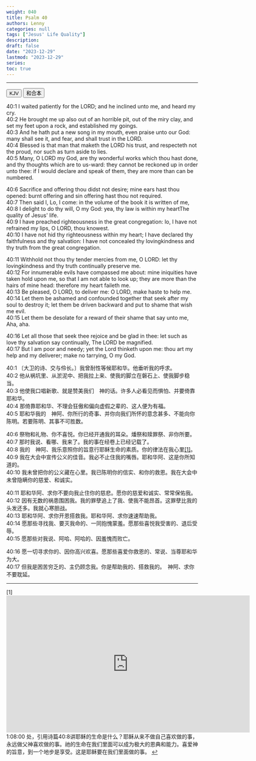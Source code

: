 ```yaml
---
weight: 040
title: Psalm 40
authors: Lenny
categories: null
tags: ["Jesus' Life Quality"]
description: 
draft: false
date: "2023-12-29"
lastmod: "2023-12-29"
series: 
toc: true
---
```


<!--more-->
---

<!-- Tab links -->

<div class="tab">
  <button class="tablinks active" onclick="tablabel(event, 'english')">KJV</button>
  <button class="tablinks" onclick="tablabel(event, 'chinese')">和合本</button>
</div>

<!-- Tab content -->
<div id="english" class="tabcontent" style="display:block">

40:1 I waited patiently for the LORD; and he inclined unto me, and heard my cry.  
40:2 He brought me up also out of an horrible pit, out of the miry clay, and set my feet upon a rock, and established my goings.  
40:3 And he hath put a new song in my mouth, even praise unto our God: many shall see it, and fear, and shall trust in the LORD.  
40:4 Blessed is that man that maketh the LORD his trust, and respecteth not the proud, nor such as turn aside to lies.  
40:5 Many, O LORD my God, are thy wonderful works which thou hast done, and thy thoughts which are to us-ward: they cannot be reckoned up in order unto thee: if I would declare and speak of them, they are more than can be numbered.  

40:6 Sacrifice and offering thou didst not desire; mine ears hast thou opened: burnt offering and sin offering hast thou not required.  
40:7 Then said I, Lo, I come: in the volume of the book it is written of me,  
40:8 I delight to do thy will, O my God: yea, thy law is within my heart<label for="will" class="margin-toggle sidenote-number"></label><span class="sidenote">The quality of Jesus' life</span>.  
40:9 I have preached righteousness in the great congregation: lo, I have not refrained my lips, O LORD, thou knowest.  
40:10 I have not hid thy righteousness within my heart; I have declared thy faithfulness and thy salvation: I have not concealed thy lovingkindness and thy truth from the great congregation.  

40:11 Withhold not thou thy tender mercies from me, O LORD: let thy lovingkindness and thy truth continually preserve me.  
40:12 For innumerable evils have compassed me about: mine iniquities have taken hold upon me, so that I am not able to look up; they are more than the hairs of mine head: therefore my heart faileth me.  
40:13 Be pleased, O LORD, to deliver me: O LORD, make haste to help me.  
40:14 Let them be ashamed and confounded together that seek after my soul to destroy it; let them be driven backward and put to shame that wish me evil.  
40:15 Let them be desolate for a reward of their shame that say unto me, Aha, aha.  

40:16 Let all those that seek thee rejoice and be glad in thee: let such as love thy salvation say continually, The LORD be magnified.  
40:17 But I am poor and needy; yet the Lord thinketh upon me: thou art my help and my deliverer; make no tarrying, O my God.  
</div>

<div id="chinese" class="tabcontent">

40:1 〔大卫的诗、交与伶长。〕我曾耐性等候耶和华。他垂听我的呼求。  
40:2 他从祸坑里、从淤泥中、把我拉上来、使我的脚立在磐石上、使我脚步稳当。  
40:3 他使我口唱新歌、就是赞美我们　神的话。许多人必看见而惧怕、并要倚靠耶和华。  
40:4 那倚靠耶和华、不理会狂傲和偏向虚假之辈的、这人便为有福。  
40:5 耶和华我的　神阿、你所行的奇事、并你向我们所怀的意念甚多、不能向你陈明。若要陈明、其事不可胜数。  

40:6 祭物和礼物、你不喜悦。你已经开通我的耳朵。燔祭和赎罪祭、非你所要。  
40:7 那时我说、看哪、我来了。我的事在经卷上已经记载了。  
40:8 我的　神阿、我乐意照你的旨意行<label for="will" class="margin-toggle sidenote-number"></label><span class="sidenote">耶稣生命的素质</span>。你的律法在我心里<a id="1_ref" href = "#1">[1]</a>。  
40:9 我在大会中宣传公义的佳音。我必不止住我的嘴唇。耶和华阿、这是你所知道的。  
40:10 我未曾把你的公义藏在心里。我已陈明你的信实、和你的救恩。我在大会中未曾隐瞒你的慈爱、和诚实。  

40:11 耶和华阿、求你不要向我止住你的慈悲。愿你的慈爱和诚实、常常保佑我。  
40:12 因有无数的祸患围困我。我的罪孽追上了我、使我不能昂首。这罪孽比我的头发还多。我就心寒胆战。  
40:13 耶和华阿、求你开恩搭救我。耶和华阿、求你速速帮助我。  
40:14 愿那些寻找我、要灭我命的、一同抱愧蒙羞。愿那些喜悦我受害的、退后受辱。  
40:15 愿那些对我说、阿哈、阿哈的、因羞愧而败亡。  

40:16 愿一切寻求你的、因你高兴欢喜。愿那些喜爱你救恩的、常说、当尊耶和华为大。  
40:17 但我是困苦穷乏的、主仍顾念我。你是帮助我的、搭救我的。　神阿、求你不要耽延。  

----
<p id="1">[1] 
<iframe width="640" height="360" src="https://www.youtube.com/embed/rL6FAYWzJEE?start=68&end=70;list=PL1C_Nq9MMPQYcmASihssKZgbq7Ed7W66V" title="2023年10月04日 基督学房香港特别聚会：举目向田观看 02 刘志雄" frameborder="0" allow="accelerometer; autoplay; clipboard-write; encrypted-media; gyroscope; picture-in-picture; web-share" allowfullscreen></iframe>
1:08:00 处，引用诗篇40:8讲耶稣的生命是什么？耶稣从来不做自己喜欢做的事，永远做父神喜欢做的事。祂的生命在我们里面可以成为极大的恩典和能力。喜爱神的旨意，到一个地步是享受。这是耶稣要在我们里面做的事。
<a href="#1_ref">&#8617;</a></p>
</div>


